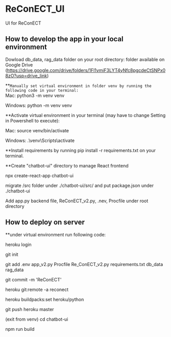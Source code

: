 # ReConECT_UI
UI for ReConECT

## How to develop the app in your local environment

Dowload db_data, rag_data folder on your root directory: folder available on Google Drive (https://drive.google.com/drive/folders/1Fl1vmiF3LYT4yNfc8pgcdeCtSNPx08zO?usp=drive_link)


**`Manually set virtual environment in folder venv by running the following code in your terminal:`<br />
Mac: python3 -m venv venv

Windows: python -m venv venv

**Activate virtual environment in your terminal (may have to change Setting in Powershell to execute):

Mac: source venv/bin/activate

Windows: .\venv\Scripts\activate

**Install requirements by running pip install -r requirements.txt on your terminal.


**Create "chatbot-ui" directory to manage React frontend

npx create-react-app chatbot-ui


migrate /src folder under ./chatbot-ui/src/ and put package.json under ./chatbot-ui

Add app.py backend file, ReConECT_v2.py, .nev, Procfile under root directory

## How to deploy on server

**under virtual environment run following code:


heroku login

git init

git add .env app_v2.py Procfile Re_ConECT_v2.py requirements.txt db_data rag_data

git commit -m 'ReConECT'

heroku git:remote -a reconect

heroku buildpacks:set heroku/python

git push heroku master

(exit from venv) cd chatbot-ui

npm run build


